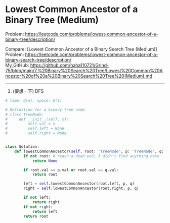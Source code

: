 Lowest Common Ancestor of a Binary Tree (Medium)
===

Problem: https://leetcode.com/problems/lowest-common-ancestor-of-a-binary-tree/description/

Compare: [Lowest Common Ancestor of a Binary Search Tree (Medium)]   
Problem: https://leetcode.com/problems/lowest-common-ancestor-of-a-binary-search-tree/description/  
My_GitHub: https://github.com/haha110721/Grind-75/blob/main/7.%20Binary%20Search%20Tree/Lowest%20Common%20Ancestor%20of%20a%20Binary%20Search%20Tree%20(Medium).md

---

1. (要想一下) DFS
```python
# time: O(n), space: O(1)

# Definition for a binary tree node.
# class TreeNode:
#     def __init__(self, x):
#         self.val = x
#         self.left = None
#         self.right = None


class Solution:
    def lowestCommonAncestor(self, root: 'TreeNode', p: 'TreeNode', q: 'TreeNode') -> 'TreeNode':
        if not root: # reach a dead end, I didn't find anything here
            return None

        if root.val == p.val or root.val == q.val:
            return root

        left = self.lowestCommonAncestor(root.left, p, q)
        right = self.lowestCommonAncestor(root.right, p, q)

        if not left:
            return right
        if not right:
            return left
        return root
```

        

                
